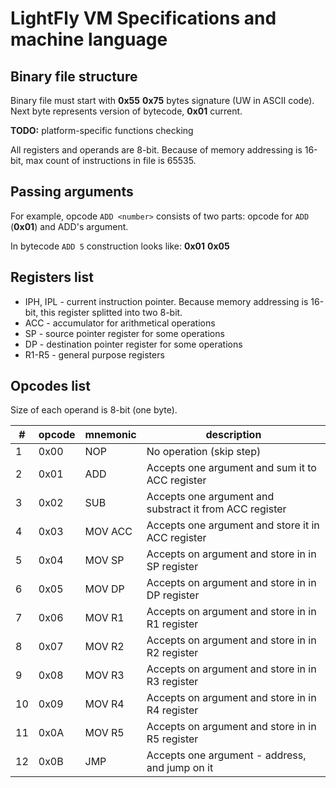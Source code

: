 # LightFly VM Specifications and machine language
## Binary file structure
Binary file must start with **0x55** **0x75** bytes signature (UW in ASCII code). 
Next byte represents version of bytecode, **0x01** current.

**TODO:** platform-specific functions checking

All registers and operands are 8-bit.
Because of memory addressing is 16-bit, max count of instructions in file is 65535.
## Passing arguments
For example, opcode `ADD <number>` consists of two parts: opcode for `ADD` (**0x01**) and ADD's argument.

In bytecode `ADD 5` construction looks like:
**0x01** **0x05**

## Registers list
* IPH, IPL - current instruction pointer. Because memory addressing is 16-bit, this register splitted into two 8-bit.
* ACC - accumulator for arithmetical operations
* SP - source pointer register for some operations
* DP - destination pointer register for some operations
* R1-R5 - general purpose registers

## Opcodes list
Size of each operand is 8-bit (one byte).

| # | opcode | mnemonic | description |
| --- | --- | --- | --- |
| 1 | 0x00 | NOP | No operation (skip step) 
| 2 | 0x01 | ADD | Accepts one argument and sum it to ACC register |
| 3 | 0x02 | SUB | Accepts one argument and substract it from ACC register |
| 4 | 0x03 | MOV ACC | Accepts one argument and store it in ACC register |
| 5 | 0x04 | MOV SP | Accepts on argument and store in in SP register |
| 6 | 0x05 | MOV DP | Accepts on argument and store in in DP register |
| 7 | 0x06 | MOV R1 | Accepts on argument and store in in R1 register |
| 8 | 0x07 | MOV R2 | Accepts on argument and store in in R2 register |
| 9 | 0x08 | MOV R3 | Accepts on argument and store in in R3 register |
| 10 | 0x09 | MOV R4 | Accepts on argument and store in in R4 register |
| 11 | 0x0A | MOV R5 | Accepts on argument and store in in R5 register |
| 12 | 0x0B | JMP | Accepts one argument - address, and jump on it |